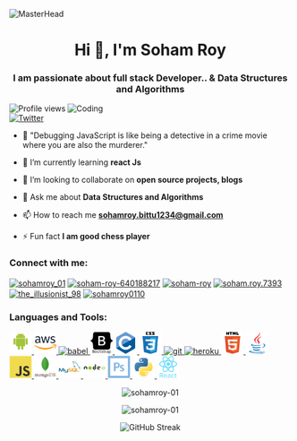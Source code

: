 ![MasterHead](https://assets.rocketstock.com/uploads/2016/03/1-3NXEDMxxKzLeAxFSWUuCVg.gif)
<h1 align="center">Hi 👋, I'm Soham Roy</h1>
<h3 align="center">I am passionate about full stack Developer.. & Data Structures and Algorithms</h3>
<img align="right" alt="Coding" width="400" src="https://i.pinimg.com/originals/f1/e7/34/f1e734f9cade86fe737a9aa404ad5677.gif">

<p align="left">
  <img src="https://komarev.com/ghpvc/?username=sohamroy-01&label=Profile%20views&color=0e75b6&style=flat" alt="Profile views">
  <a href="https://twitter.com/sohamroy_01" target="_blank"><img src="https://img.shields.io/twitter/follow/sohamroy_01?style=social" alt="Twitter"></a>
</p>

- 🔭 "Debugging JavaScript is like being a detective in a crime movie where you are also the murderer."

- 🌱 I’m currently learning **react Js**

- 👯 I’m looking to collaborate on **open source projects, blogs**

- 💬 Ask me about **Data Structures and Algorithms**

- 📫 How to reach me **sohamroy.bittu1234@gmail.com**

- ⚡ Fun fact **I am good chess player**

<h3 align="left">Connect with me:</h3>
<p align="left">
<a href="https://twitter.com/sohamroy_01" target="blank"><img align="center" src="https://raw.githubusercontent.com/rahuldkjain/github-profile-readme-generator/master/src/images/icons/Social/twitter.svg" alt="sohamroy_01" height="30" width="40" /></a>
<a href="https://linkedin.com/in/soham-roy-640188217" target="blank"><img align="center" src="https://raw.githubusercontent.com/rahuldkjain/github-profile-readme-generator/master/src/images/icons/Social/linked-in-alt.svg" alt="soham-roy-640188217" height="30" width="40" /></a>
<a href="https://stackoverflow.com/users/soham-roy" target="blank"><img align="center" src="https://raw.githubusercontent.com/rahuldkjain/github-profile-readme-generator/master/src/images/icons/Social/stack-overflow.svg" alt="soham-roy" height="30" width="40" /></a>
<a href="https://fb.com/soham.roy.7393" target="blank"><img align="center" src="https://raw.githubusercontent.com/rahuldkjain/github-profile-readme-generator/master/src/images/icons/Social/facebook.svg" alt="soham.roy.7393" height="30" width="40" /></a>
<a href="https://instagram.com/the_illusionist_98" target="blank"><img align="center" src="https://raw.githubusercontent.com/rahuldkjain/github-profile-readme-generator/master/src/images/icons/Social/instagram.svg" alt="the_illusionist_98" height="30" width="40" /></a>
<a href="https://www.hackerrank.com/sohamroy0110" target="blank"><img align="center" src="https://raw.githubusercontent.com/rahuldkjain/github-profile-readme-generator/master/src/images/icons/Social/hackerrank.svg" alt="sohamroy0110" height="30" width="40" /></a>
</p>

<h3 align="left">Languages and Tools:</h3>
<p align="left"> <a href="https://developer.android.com" target="_blank" rel="noreferrer"> <img src="https://raw.githubusercontent.com/devicons/devicon/master/icons/android/android-original-wordmark.svg" alt="android" width="40" height="40"/> </a> <a href="https://aws.amazon.com" target="_blank" rel="noreferrer"> <img src="https://raw.githubusercontent.com/devicons/devicon/master/icons/amazonwebservices/amazonwebservices-original-wordmark.svg" alt="aws" width="40" height="40"/> </a> <a href="https://babeljs.io/" target="_blank" rel="noreferrer"> <img src="https://www.vectorlogo.zone/logos/babeljs/babeljs-icon.svg" alt="babel" width="40" height="40"/> </a> <a href="https://getbootstrap.com" target="_blank" rel="noreferrer"> <img src="https://raw.githubusercontent.com/devicons/devicon/master/icons/bootstrap/bootstrap-plain-wordmark.svg" alt="bootstrap" width="40" height="40"/> </a> <a href="https://www.cprogramming.com/" target="_blank" rel="noreferrer"> <img src="https://raw.githubusercontent.com/devicons/devicon/master/icons/c/c-original.svg" alt="c" width="40" height="40"/> </a> <a href="https://www.w3schools.com/css/" target="_blank" rel="noreferrer"> <img src="https://raw.githubusercontent.com/devicons/devicon/master/icons/css3/css3-original-wordmark.svg" alt="css3" width="40" height="40"/> </a> <a href="https://git-scm.com/" target="_blank" rel="noreferrer"> <img src="https://www.vectorlogo.zone/logos/git-scm/git-scm-icon.svg" alt="git" width="40" height="40"/> </a> <a href="https://heroku.com" target="_blank" rel="noreferrer"> <img src="https://www.vectorlogo.zone/logos/heroku/heroku-icon.svg" alt="heroku" width="40" height="40"/> </a> <a href="https://www.w3.org/html/" target="_blank" rel="noreferrer"> <img src="https://raw.githubusercontent.com/devicons/devicon/master/icons/html5/html5-original-wordmark.svg" alt="html5" width="40" height="40"/> </a> <a href="https://www.java.com" target="_blank" rel="noreferrer"> <img src="https://raw.githubusercontent.com/devicons/devicon/master/icons/java/java-original.svg" alt="java" width="40" height="40"/> </a> <a href="https://developer.mozilla.org/en-US/docs/Web/JavaScript" target="_blank" rel="noreferrer"> <img src="https://raw.githubusercontent.com/devicons/devicon/master/icons/javascript/javascript-original.svg" alt="javascript" width="40" height="40"/> </a> <a href="https://www.mongodb.com/" target="_blank" rel="noreferrer"> <img src="https://raw.githubusercontent.com/devicons/devicon/master/icons/mongodb/mongodb-original-wordmark.svg" alt="mongodb" width="40" height="40"/> </a> <a href="https://www.mysql.com/" target="_blank" rel="noreferrer"> <img src="https://raw.githubusercontent.com/devicons/devicon/master/icons/mysql/mysql-original-wordmark.svg" alt="mysql" width="40" height="40"/> </a> <a href="https://nodejs.org" target="_blank" rel="noreferrer"> <img src="https://raw.githubusercontent.com/devicons/devicon/master/icons/nodejs/nodejs-original-wordmark.svg" alt="nodejs" width="40" height="40"/> </a> <a href="https://www.photoshop.com/en" target="_blank" rel="noreferrer"> <img src="https://raw.githubusercontent.com/devicons/devicon/master/icons/photoshop/photoshop-line.svg" alt="photoshop" width="40" height="40"/> </a> <a href="https://www.python.org" target="_blank" rel="noreferrer"> <img src="https://raw.githubusercontent.com/devicons/devicon/master/icons/python/python-original.svg" alt="python" width="40" height="40"/> </a> <a href="https://reactjs.org/" target="_blank" rel="noreferrer"> <img src="https://raw.githubusercontent.com/devicons/devicon/master/icons/react/react-original-wordmark.svg" alt="react" width="40" height="40"/> </a> </p>

<!-- <<p align="center">
  <img src="https://github-readme-stats.vercel.app/api/top-langs/?username=sohamroy-01&layout=compact&theme=dark" alt="Top Languages">
</p>

<p align="center">
  <img src="https://github-readme-stats.vercel.app/api?username=sohamroy-01&show_icons=true&theme=dark" alt="GitHub Stats">
</p> -->


<p align="center"><img  src="https://github-readme-stats.vercel.app/api/top-langs?username=sohamroy-01&show_icons=true&locale=en&layout=compact&theme=dark" alt="sohamroy-01" /></p>

<p align="center"><img  src="https://github-readme-stats.vercel.app/api?username=sohamroy-01&show_icons=true&locale=en&theme=dark" alt="sohamroy-01" /></p>


<p align="center">
  <img src="https://github-readme-streak-stats.herokuapp.com/?user=sohamroy-01&theme=dark" alt="GitHub Streak">
</p>
<!-- [![GitHub Streak](https://github-readme-streak-stats.herokuapp.com/?user=sohamroy-01&theme=dark)](https://git.io/streak-stats) -->


